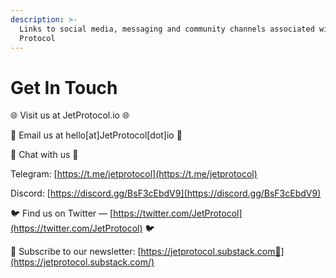 ```yaml
---
description: >-
  Links to social media, messaging and community channels associated with Jet
  Protocol
---
```


# Get In Touch

🌐  Visit us at JetProtocol.io 🌐 

📩  Email us at hello\[at\]JetProtocol\[dot\]io 📩  

💬 Chat with us 💬

Telegram: [https://t.me/jetprotocol](https://t.me/jetprotocol)

Discord: [https://discord.gg/BsF3cEbdV9](https://discord.gg/BsF3cEbdV9)

🐦 Find us on Twitter — [https://twitter.com/JetProtocol](https://twitter.com/JetProtocol) 🐦 

📰 Subscribe to our newsletter: [https://jetprotocol.substack.com📰](https://jetprotocol.substack.com/)


